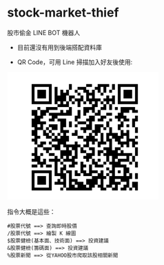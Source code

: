 # stock-market-thief
股市偷金 LINE BOT 機器人

* 目前還沒有用到後端搭配資料庫

* QR Code，可用 Line 掃描加入好友後使用:



![LINE BOT](https://github.com/Chanshenlee/stock-market-thief/blob/main/image/stock-market-thief.png)



指令大概是這些：

    #股票代號 ==> 查詢即時股價
    /股票代號 ==> 繪製 K 線圖
    $股票健檢(基本面、技術面) ==> 投資建議
    &股票健檢(籌碼面) ==> 投資建議
    %股票新聞 ==> 從YAHOO股市爬取該股相關新聞



